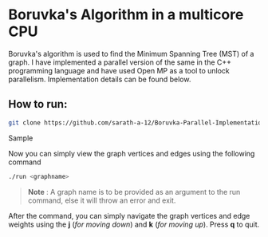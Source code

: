 # Boruvka's Algorithm in a multicore CPU

Boruvka's algorithm is used to find the Minimum Spanning Tree (MST) of a graph. I have implemented a parallel version of the same in
the C++ programming language and have used Open MP as a tool to unlock parallelism. Implementation details can be found below.

## How to run:

```bash
git clone https://github.com/sarath-a-12/Boruvka-Parallel-Implementation.git
```

Sample 

Now you can simply view the graph vertices and edges using the following command

```bash
./run <graphname>
```

> **Note** : A graph name is to be provided as an argument to the run command, else it will throw an error and exit.

After the command, you can simply navigate the graph vertices and edge weights using the **j** (_for moving down_) and **k** (_for moving up_).
Press **q** to quit.

